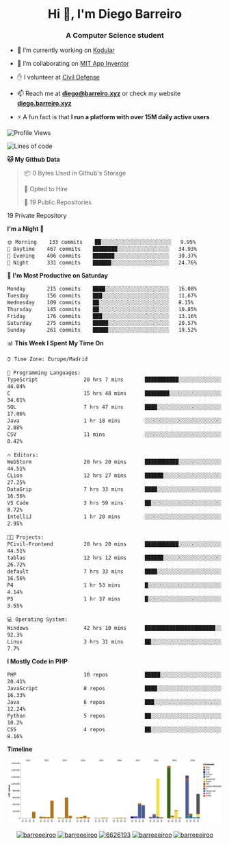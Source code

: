 <h1 align="center">Hi 👋, I'm Diego Barreiro</h1>
<h3 align="center">A Computer Science student</h3>

- 🔭 I’m currently working on [Kodular](https://www.kodular.io)

- 👯 I’m collaborating on [MIT App Inventor](https://github.com/mit-cml/appinventor-sources)

- ✋ I volunteer at [Civil Defense](https://proteccioncivil.sdc.gal)

- 📫 Reach me at **diego@barreiro.xyz** or check my website **[diego.barreiro.xyz](https://diego.barreiro.xyz)**

- ⚡ A fun fact is that **I run a platform with over 15M daily active users**

<!--START_SECTION:waka-->
![Profile Views](http://img.shields.io/badge/Profile%20Views-11-blue)

![Lines of code](https://img.shields.io/badge/From%20Hello%20World%20I%27ve%20Written-24.7%20million%20lines%20of%20code-blue)

**🐱 My Github Data** 

> 📦 0 Bytes Used in Github's Storage 
 > 
> 💼 Opted to Hire
 > 
> 📜 19 Public Repositories 
 > 
19 Private Repository 
 > 
**I'm a Night 🦉** 

```text
🌞 Morning    133 commits    ██░░░░░░░░░░░░░░░░░░░░░░░   9.95% 
🌆 Daytime    467 commits    ████████░░░░░░░░░░░░░░░░░   34.93% 
🌃 Evening    406 commits    ███████░░░░░░░░░░░░░░░░░░   30.37% 
🌙 Night      331 commits    ██████░░░░░░░░░░░░░░░░░░░   24.76%

```
📅 **I'm Most Productive on Saturday** 

```text
Monday       215 commits    ████░░░░░░░░░░░░░░░░░░░░░   16.08% 
Tuesday      156 commits    ███░░░░░░░░░░░░░░░░░░░░░░   11.67% 
Wednesday    109 commits    ██░░░░░░░░░░░░░░░░░░░░░░░   8.15% 
Thursday     145 commits    ██░░░░░░░░░░░░░░░░░░░░░░░   10.85% 
Friday       176 commits    ███░░░░░░░░░░░░░░░░░░░░░░   13.16% 
Saturday     275 commits    █████░░░░░░░░░░░░░░░░░░░░   20.57% 
Sunday       261 commits    █████░░░░░░░░░░░░░░░░░░░░   19.52%

```


📊 **This Week I Spent My Time On** 

```text
⌚︎ Time Zone: Europe/Madrid

💬 Programming Languages: 
TypeScript               20 hrs 7 mins       ███████████░░░░░░░░░░░░░░   44.04% 
C                        15 hrs 48 mins      ████████░░░░░░░░░░░░░░░░░   34.61% 
SQL                      7 hrs 47 mins       ████░░░░░░░░░░░░░░░░░░░░░   17.06% 
Java                     1 hr 18 mins        ░░░░░░░░░░░░░░░░░░░░░░░░░   2.88% 
CSV                      11 mins             ░░░░░░░░░░░░░░░░░░░░░░░░░   0.42%

🔥 Editors: 
WebStorm                 20 hrs 20 mins      ███████████░░░░░░░░░░░░░░   44.51% 
CLion                    12 hrs 27 mins      ██████░░░░░░░░░░░░░░░░░░░   27.25% 
DataGrip                 7 hrs 33 mins       ████░░░░░░░░░░░░░░░░░░░░░   16.56% 
VS Code                  3 hrs 59 mins       ██░░░░░░░░░░░░░░░░░░░░░░░   8.72% 
IntelliJ                 1 hr 20 mins        ░░░░░░░░░░░░░░░░░░░░░░░░░   2.95%

🐱‍💻 Projects: 
PCivil-Frontend          20 hrs 20 mins      ███████████░░░░░░░░░░░░░░   44.51% 
tablas                   12 hrs 12 mins      ██████░░░░░░░░░░░░░░░░░░░   26.72% 
default                  7 hrs 33 mins       ████░░░░░░░░░░░░░░░░░░░░░   16.56% 
P4                       1 hr 53 mins        █░░░░░░░░░░░░░░░░░░░░░░░░   4.14% 
P5                       1 hr 37 mins        █░░░░░░░░░░░░░░░░░░░░░░░░   3.55%

💻 Operating System: 
Windows                  42 hrs 10 mins      ███████████████████████░░   92.3% 
Linux                    3 hrs 31 mins       ██░░░░░░░░░░░░░░░░░░░░░░░   7.7%

```

**I Mostly Code in PHP** 

```text
PHP                      10 repos            █████░░░░░░░░░░░░░░░░░░░░   20.41% 
JavaScript               8 repos             ████░░░░░░░░░░░░░░░░░░░░░   16.33% 
Java                     6 repos             ███░░░░░░░░░░░░░░░░░░░░░░   12.24% 
Python                   5 repos             ██░░░░░░░░░░░░░░░░░░░░░░░   10.2% 
CSS                      4 repos             ██░░░░░░░░░░░░░░░░░░░░░░░   8.16%

```


**Timeline**

![Chart not found](https://raw.githubusercontent.com/barreeeiroo/barreeeiroo/master/charts/bar_graph.png) 


<!--END_SECTION:waka-->

<p align="center">
<a href="https://twitter.com/barreeeiroo" target="blank"><img align="center" src="https://cdn.jsdelivr.net/npm/simple-icons@3.0.1/icons/twitter.svg" alt="barreeeiroo" height="20" width="20" /></a>
<a href="https://linkedin.com/in/barreeeiroo" target="blank"><img align="center" src="https://cdn.jsdelivr.net/npm/simple-icons@3.0.1/icons/linkedin.svg" alt="barreeeiroo" height="20" width="20" /></a>
<a href="https://stackoverflow.com/users/6626193" target="blank"><img align="center" src="https://cdn.jsdelivr.net/npm/simple-icons@3.0.1/icons/stackoverflow.svg" alt="6626193" height="20" width="20" /></a>
<a href="https://fb.com/barreeeiroo" target="blank"><img align="center" src="https://cdn.jsdelivr.net/npm/simple-icons@3.0.1/icons/facebook.svg" alt="barreeeiroo" height="20" width="20" /></a>
<a href="https://instagram.com/barreeeiroo" target="blank"><img align="center" src="https://cdn.jsdelivr.net/npm/simple-icons@3.0.1/icons/instagram.svg" alt="barreeeiroo" height="20" width="20" /></a>
</p>
